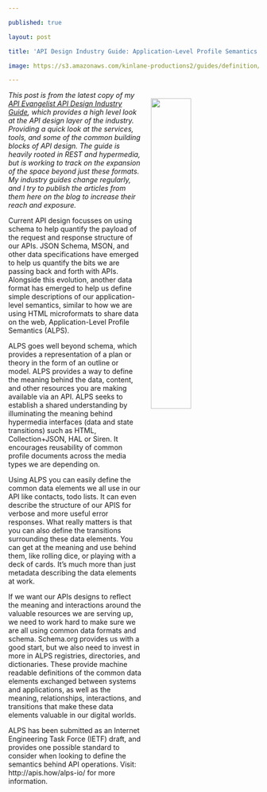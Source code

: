 ---
published: true
layout: post
title: 'API Design Industry Guide: Application-Level Profile Semantics (ALPS)'
image: https://s3.amazonaws.com/kinlane-productions2/guides/definition/design/api-design-industry-guide-api-stylebook.png
---

<p><a href="http://design.apievangelist.com/#Guide"><img src="https://s3.amazonaws.com/kinlane-productions2/guides/definition/design/api-design-industry-guide-alps.png" align="right" width="40%" style="padding: 15px;" /></a>
<p><em>This post is from the latest copy of my <a href="http://design.apievangelist.com/#Guide">API Evangelist API Design Industry Guide</a>, which provides a high level look at the API design layer of the industry. Providing a quick look at the services, tools, and some of the common building blocks of API design. The guide is heavily rooted in REST and hypermedia, but is working to track on the expansion of the space beyond just these formats. My industry guides change regularly, and I try to publish the articles from them here on the blog to increase their reach and exposure.</em>

<p>Current API design focusses on using schema to help quantify the payload of the request and response structure of our APIs. JSON Schema, MSON, and other data specifications have emerged to help us quantify the bits we are passing back and forth with APIs. Alongside this evolution, another data format has emerged to help us define simple descriptions of our application-level semantics, similar to how we are using HTML microformats to share data on the web, Application-Level Profile Semantics (ALPS).

<p>ALPS goes well beyond schema, which provides a representation of a plan or theory in the form of an outline or model. ALPS provides a way to define the meaning behind the data, content, and other resources you are making available via an API. ALPS seeks to establish a shared understanding by illuminating the meaning behind hypermedia interfaces (data and state transitions) such as HTML, Collection+JSON, HAL or Siren. It encourages reusability of common profile documents across the media types we are depending on.

<p>Using ALPS you can easily define the common data elements we all use in our API like contacts, todo lists. It can even describe the structure of our APIS for verbose and more useful error responses. What really matters is that you can also define the transitions surrounding these data elements. You can get at the meaning and use behind them, like rolling dice, or playing with a deck of cards. It’s much more than just metadata describing the data elements at work.

<p>If we want our APIs designs to reflect the meaning and interactions around the valuable resources we are serving up, we need to work hard to make sure we are all using common data formats and schema. Schema.org provides us with a good start, but we also need to invest in more in ALPS registries, directories, and dictionaries. These provide machine readable definitions of the common data elements exchanged between systems and applications, as well as the meaning, relationships, interactions, and transitions that make these data elements valuable in our digital worlds.

<p>ALPS has been submitted as an Internet Engineering Task Force (IETF) draft, and provides one possible standard to consider when looking to define the semantics behind API operations.  Visit: http://apis.how/alps-io/ for more information.


